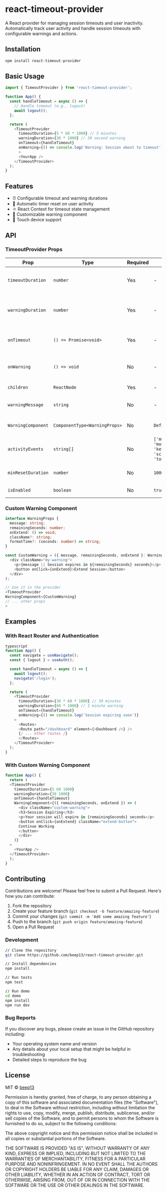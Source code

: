 # react-timeout-provider

A React provider for managing session timeouts and user inactivity. Automatically track user activity and handle session timeouts with configurable warnings and actions.

## Installation
```bash
npm install react-timeout-provider
```

## Basic Usage
```typescript
import { TimeoutProvider } from 'react-timeout-provider';

function App() {
  const handleTimeout = async () => {
    // Handle timeout (e.g., logout)
    await logout();
  };

  return (
    <TimeoutProvider
      timeoutDuration={5 * 60 * 1000} // 5 minutes
      warningDuration={30 * 1000} // 30 second warning
      onTimeout={handleTimeout}
      onWarning={() => console.log('Warning: Session about to timeout')}
      >
      <YourApp />
    </TimeoutProvider>
  );
}
```

## Features

- ⏰ Configurable timeout and warning durations
- 🔄 Automatic timer reset on user activity
- ⚛️ React Context for timeout state management
- 🎨 Customizable warning component
- 📱 Touch device support


## API

### TimeoutProvider Props

| Prop | Type | Required | Default | Description |
|------|------|----------|---------|-------------|
| `timeoutDuration` | `number` | Yes | - | Total time in milliseconds before timeout occurs |
| `warningDuration` | `number` | Yes | - | Time in milliseconds before timeout to show warning |
| `onTimeout` | `() => Promise<void>` | Yes | - | Function called when timeout occurs |
| `onWarning` | `() => void` | No | - | Function called when warning appears |
| `children` | `ReactNode` | Yes | - | Child components |
| `warningMessage` | `string` | No | - | Custom warning message |
| `WarningComponent` | `ComponentType<WarningProps>` | No | `DefaultWarning` | Custom warning component |
| `activityEvents` | `string[]` | No | `['mousedown', 'mousemove', 'keydown', 'scroll', 'touchstart']` | DOM events to monitor |
| `minResetDuration` | `number` | No | `1000` | Minimum time between activity resets |
| `isEnabled` | `boolean` | No | `true` | Enable/disable the timeout |

### Custom Warning Component
```typescript
interface WarningProps {
  message: string;
  remainingSeconds: number;
  onExtend: () => void;
  className?: string;
  formatTime?: (seconds: number) => string;
}

const CustomWarning = ({ message, remainingSeconds, onExtend }: WarningProps) => (
  <div className="my-warning">
    <p>{message || Session expires in ${remainingSeconds} seconds}</p>
    <button onClick={onExtend}>Extend Session</button>
  </div>
);

// Use it in the provider
<TimeoutProvider
WarningComponent={CustomWarning}
// ... other props
>
```

## Examples

### With React Router and Authentication
```typescript
typescript
function App() {
  const navigate = useNavigate();
  const { logout } = useAuth();

  const handleTimeout = async () => {
    await logout();
    navigate('/login');
  };

  return (
    <TimeoutProvider
      timeoutDuration={30 * 60 * 1000} // 30 minutes
      warningDuration={60 * 1000} // 1 minute warning
      onTimeout={handleTimeout}
      onWarning={() => console.log('Session expiring soon')}
    >
      <Routes>
      <Route path="/dashboard" element={<Dashboard />} />
      {/ ... other routes /}
      </Routes>
    </TimeoutProvider>
  );
}
```

### With Custom Warning Component
```typescript
function App() {
  return (
  <TimeoutProvider
    timeoutDuration={5 60 1000}
    warningDuration={30 1000}
    onTimeout={handleTimeout}
    WarningComponent={({ remainingSeconds, onExtend }) => (
      <div className="custom-warning">
      <h3>Session Expiring</h3>
      <p>Your session will expire in {remainingSeconds} seconds</p>
      <button onClick={onExtend} className="extend-button">
      Continue Working
      </button>
      </div>
    )}
  >
    <YourApp />
  </TimeoutProvider>
  );
}
```

## Contributing

Contributions are welcome! Please feel free to submit a Pull Request. Here's how you can contribute:

1. Fork the repository
2. Create your feature branch (`git checkout -b feature/amazing-feature`)
3. Commit your changes (`git commit -m 'Add some amazing feature'`)
4. Push to the branch (`git push origin feature/amazing-feature`)
5. Open a Pull Request

### Development
```bash
// Clone the repository 
git clone https://github.com/beep13/react-timeout-provider.git

// Install dependencies
npm install

// Run tests
npm test

// Run demo
cd demo
npm install
npm run dev
```

### Bug Reports

If you discover any bugs, please create an issue in the GitHub repository including:

- Your operating system name and version
- Any details about your local setup that might be helpful in troubleshooting
- Detailed steps to reproduce the bug

## License

MIT © [beep13](https://github.com/beep13)

Permission is hereby granted, free of charge, to any person obtaining a copy of this software and associated documentation files (the "Software"), to deal in the Software without restriction, including without limitation the rights to use, copy, modify, merge, publish, distribute, sublicense, and/or sell copies of the Software, and to permit persons to whom the Software is furnished to do so, subject to the following conditions:

The above copyright notice and this permission notice shall be included in all copies or substantial portions of the Software.

THE SOFTWARE IS PROVIDED "AS IS", WITHOUT WARRANTY OF ANY KIND, EXPRESS OR IMPLIED, INCLUDING BUT NOT LIMITED TO THE WARRANTIES OF MERCHANTABILITY, FITNESS FOR A PARTICULAR PURPOSE AND NONINFRINGEMENT. IN NO EVENT SHALL THE AUTHORS OR COPYRIGHT HOLDERS BE LIABLE FOR ANY CLAIM, DAMAGES OR OTHER LIABILITY, WHETHER IN AN ACTION OF CONTRACT, TORT OR OTHERWISE, ARISING FROM, OUT OF OR IN CONNECTION WITH THE SOFTWARE OR THE USE OR OTHER DEALINGS IN THE SOFTWARE.
